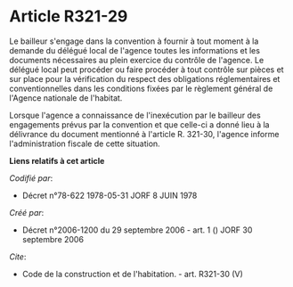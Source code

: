 # Article R321-29

Le bailleur s'engage dans la convention à fournir à tout moment à la demande du délégué local de l'agence toutes les
informations et les documents nécessaires au plein exercice du contrôle de l'agence. Le délégué local peut procéder ou faire
procéder à tout contrôle sur pièces et sur place pour la vérification du respect des obligations réglementaires et
conventionnelles dans les conditions fixées par le règlement général de l'Agence nationale de l'habitat.

Lorsque l'agence a connaissance de l'inexécution par le bailleur des engagements prévus par la convention et que celle-ci a
donné lieu à la délivrance du document mentionné à l'article R. 321-30, l'agence informe l'administration fiscale de cette
situation.

**Liens relatifs à cet article**

_Codifié par_:

  - Décret n°78-622 1978-05-31 JORF 8 JUIN 1978

_Créé par_:

  - Décret n°2006-1200 du 29 septembre 2006 - art. 1 () JORF 30 septembre 2006

_Cite_:

  - Code de la construction et de l'habitation. - art. R321-30 (V)

